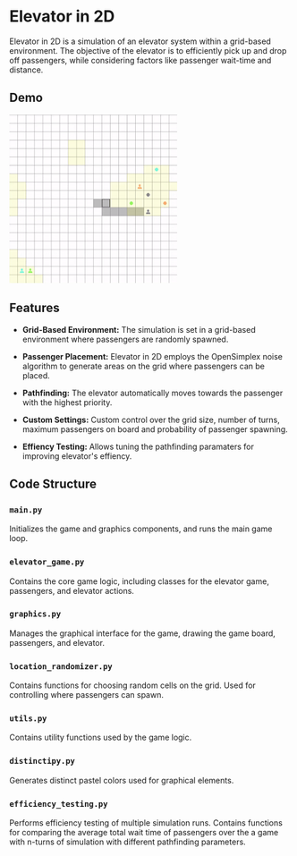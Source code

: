 
# Elevator in 2D

Elevator in 2D is a simulation of an elevator system within a grid-based environment. The objective of the elevator is to efficiently pick up and drop off passengers, while considering factors like passenger wait-time and distance.



## Demo

![Simulation in Action](demo/elevator_in_2d.gif)

## Features

- **Grid-Based Environment:** The simulation is set in a grid-based environment where passengers are randomly spawned.

- **Passenger Placement:** Elevator in 2D employs the OpenSimplex noise algorithm to generate areas on the grid where passengers can be placed.


- **Pathfinding:** The elevator automatically moves towards the passenger with the highest priority.

- **Custom Settings:** Custom control over the grid size, number of turns, maximum passengers on board and probability of passenger spawning.

- **Effiency Testing:** Allows tuning the pathfinding paramaters for improving elevator's effiency.
## Code Structure

### `main.py`
Initializes the game and graphics components, and runs the main game loop.

### `elevator_game.py`
Contains the core game logic, including classes for the elevator game, passengers, and elevator actions.

### `graphics.py`
Manages the graphical interface for the game, drawing the game board, passengers, and elevator.

### `location_randomizer.py`
Contains functions for choosing random cells on the grid. Used for controlling where passengers can spawn.

### `utils.py`
Contains utility functions used by the game logic.

### `distinctipy.py`

Generates distinct pastel colors used for graphical elements.

### `efficiency_testing.py`
Performs efficiency testing of multiple simulation runs. Contains functions for comparing the average total wait time of passengers over the a game with n-turns of simulation with different pathfinding parameters.